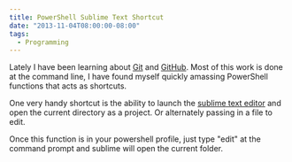 ```yaml
---
title: PowerShell Sublime Text Shortcut
date: "2013-11-04T08:00:00-08:00"
tags: 
  - Programming
---
```


Lately I have been learning about [Git](http://git-scm.org) and [GitHub](http://github.com). Most of this work is done at the command line, I have found myself quickly amassing PowerShell functions that acts as shortcuts.

One very handy shortcut is the ability to launch the [sublime text editor](http://www.sublimetext.com) and open the current directory as a project. Or alternately passing in a file to edit.

<script src="https://gist.github.com/csim/10286154.js"></script>

Once this function is in your powershell profile, just type "edit" at the command prompt and sublime will open the current folder.
